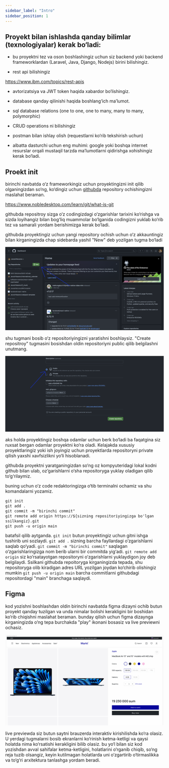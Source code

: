 ```yaml
---
sidebar_label: "Intro"
sidebar_position: 1
---
```



## Proyekt bilan ishlashda qanday bilimlar (texnologiyalar) kerak bo‘ladi:

- bu proyektni tez va oson boshlashingiz uchun siz backend yoki backend frameworklardan (Laravel, Java, Django, Nodejs) birini bilishingiz.

- rest api bilishingiz

https://www.ibm.com/topics/rest-apis

- avtorizatsiya va JWT token haqida xabardor bo‘lishingiz.

- database qanday qilinishi haqida boshlang‘ich ma’lumot.

- sql database relations (one to one, one to many, many to many, polymorphic)

- CRUD operations ni bilishingiz

- postman bilan ishlay olish (requestlarni ko‘rib tekshirish uchun)

- albatta dasturchi uchun eng muhimi: google yoki boshqa internet resurslar orqali mustaqil tarzda ma’lumotlarni qidirishga xohishingiz kerak bo‘ladi.

## Proekt init
birinchi navbatda o‘z frameworkingiz uchun proyektingizni init qilib olganingizdan so‘ng, ko‘dingiz uchun [githubda](https://github.com/) repository ochishingizni maslahat beraman.

https://www.nobledesktop.com/learn/git/what-is-git

githubda repositroy sizga o‘z codingizdagi o‘zgarishlar tarixini ko‘rishga va sizda loyihangiz bilan bog‘liq muammolar bo‘lganida codingizni yuklab ko‘rib tez va samarali yordam berishimizga kerak bo‘ladi.

githubda proyektingiz uchun yangi repository ochish uchun o‘z akkauntingiz bilan kirganingizda chap sidebarda yashil "New" deb yozilgan tugma bo‘ladi

![Figma preview](./img/database/github_demo.png)

shu tugmani bosib o‘z repositoriyingizni yaratishni boshlaysiz.
"Create repositroy" tugmasini bosishdan oldin repositoriyni public qilib belgilashni unutmang.

![Figma preview](./img/database/github_demo2.png)

aks holda proyektingiz boshqa odamlar uchun berk bo‘ladi ba faqatgina siz ruxsat bergan odamlar proyektni ko‘ra oladi. Kelajakda xususiy proyektlaringiz yoki ish joyingiz uchun proyektlarda repositoryni private qilish yaxshi xavfsizlikni yo‘li hisoblanadi.

githubda proyektni yaratganingizdan so‘ng oz kompyuteridagi lokal kodni github bilan ulab, oz’garishlarni o‘sha repositoryga yuklay oladigan qilib to‘g‘rilaymiz.

buning uchun o‘z code redaktoringizga o‘tib terminalni ochamiz va shu komandalarni yozamiz.


```
git init
git add .
git commit -m "birinchi commit"
git remote add origin https://${sizning repositoriyingizga bo'lgan ssilkangiz}.git
git push -u origin main
```

batafsil qilib aytganda.
`git init` butun proyektingiz uchun gitni ishga tushirib uni sozlaydi.
`git add .` sizning barcha fayllardagi o‘zgarishlarni saqlab qo‘yadi.
`git commit -m "birinchi commit"` saqlagan o‘zgarishlaringizga nom berib ularni bir commitda yig‘adi.
`git remote add origin` siz ko‘rsatayotgan repositoryni o‘zgarishlarni yuklaydigon joy deb belgilaydi. Ssilkani githubda repoitoryga kirganingizda tepada, shu repositoryga olib kiradigan adres URL yozilgan joydan ko‘chirib olishingiz mumkin
`git push -u origin main` barcha commitlarni githubdagi repositordagi "main" branchaga saqlaydi.


## Figma

kod yozishni boshlashdan oldin birinchi navbatda figma dizayni ochib butun proyekt qanday tuzilgan va unda nimalar bolishi kerakligini bir boshidan ko‘rib chiqishni maslahat beraman. bunday qilish uchun figma dizaynga kirganingizda o‘ng tepa burchakda "play" ikonani bosasiz va live previewni ochasiz.

![Figma preview](./img/database/figma.png)

live previewda siz butun saytni brauzerda interaktiv kirishilishda ko‘ra olasiz. U yerdagi tugmalarni bosib ekranlarni ko‘rinish ketma-ketligi va qaysi holatda nima ko‘rsatishi kerakligini bilib olasiz. bu yo‘l bilan siz kod yozishdan avval sahifalar ketma-ketligini, holatlarini o‘rganib chiqib, so‘ng reja tuzib olsangiz, keyin kutilmagan holatlarda uni o‘zgartirib o‘tirmaslikka va to‘g‘ri arxitektura tanlashga yordam beradi.


